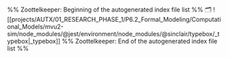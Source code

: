 %% Zoottelkeeper: Beginning of the autogenerated index file list  %%
🗂️ ![[projects/AUTX/01_RESEARCH_PHASE_1/P6.2_Formal_Modeling/Computational_Models/mvu2-sim/node_modules/@jest/environment/node_modules/@sinclair/typebox/_typebox|_typebox]]
%% Zoottelkeeper: End of the autogenerated index file list  %%
